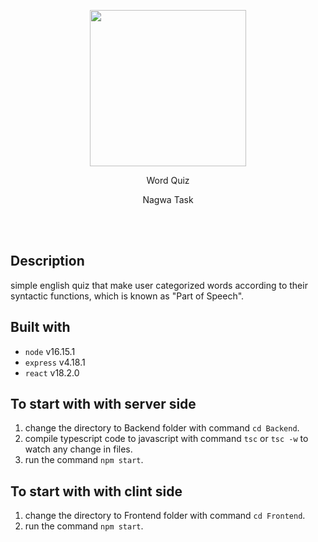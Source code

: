 <p align="center"><img src="https://i.ibb.co/vL6bzVb/logo.png" width=250></p>
<p align="center" size="20">Word Quiz</p>
<p align="center">Nagwa Task</p>
<br><br>

## Description
simple english quiz that make user categorized words according to their syntactic functions, which is known as "Part of Speech".

## Built with
* `node` v16.15.1
* `express` v4.18.1
* `react` v18.2.0

## To start with with server side
1) change the directory to Backend folder with command `cd Backend`.
2) compile typescript code to javascript with command `tsc` or `tsc -w` to watch any change in files.
3) run the command `npm start`.

## To start with with clint side
1) change the directory to Frontend folder with command `cd Frontend`.
2) run the command `npm start`.